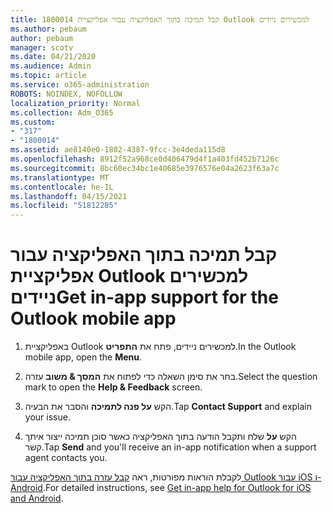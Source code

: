 ```yaml
---
title: 1800014 קבל תמיכה בתוך האפליקציה עבור אפליקציית Outlook למכשירים ניידים
ms.author: pebaum
author: pebaum
manager: scotv
ms.date: 04/21/2020
ms.audience: Admin
ms.topic: article
ms.service: o365-administration
ROBOTS: NOINDEX, NOFOLLOW
localization_priority: Normal
ms.collection: Adm_O365
ms.custom:
- "317"
- "1800014"
ms.assetid: ae8140e0-1802-4387-9fcc-3e4deda115d8
ms.openlocfilehash: 8912f52a968ce0d406479d4f1a403fd452b7126c
ms.sourcegitcommit: 8bc60ec34bc1e40685e3976576e04a2623f63a7c
ms.translationtype: MT
ms.contentlocale: he-IL
ms.lasthandoff: 04/15/2021
ms.locfileid: "51812285"
---
```

# <a name="get-in-app-support-for-the-outlook-mobile-app"></a><span data-ttu-id="b46db-102">קבל תמיכה בתוך האפליקציה עבור אפליקציית Outlook למכשירים ניידים</span><span class="sxs-lookup"><span data-stu-id="b46db-102">Get in-app support for the Outlook mobile app</span></span>

1. <span data-ttu-id="b46db-103">באפליקציית Outlook למכשירים ניידים, פתח את **התפריט**.</span><span class="sxs-lookup"><span data-stu-id="b46db-103">In the Outlook mobile app, open the **Menu**.</span></span>

2. <span data-ttu-id="b46db-104">בחר את סימן השאלה כדי לפתוח את **המסך &amp; משוב** עזרה.</span><span class="sxs-lookup"><span data-stu-id="b46db-104">Select the question mark to open the **Help &amp; Feedback** screen.</span></span>

3. <span data-ttu-id="b46db-105">הקש **על פנה לתמיכה** והסבר את הבעיה.</span><span class="sxs-lookup"><span data-stu-id="b46db-105">Tap **Contact Support** and explain your issue.</span></span>

4. <span data-ttu-id="b46db-106">הקש **על** שלח ותקבל הודעה בתוך האפליקציה כאשר סוכן תמיכה ייצור איתך קשר.</span><span class="sxs-lookup"><span data-stu-id="b46db-106">Tap **Send** and you'll receive an in-app notification when a support agent contacts you.</span></span>

<span data-ttu-id="b46db-107">לקבלת הוראות מפורטות, ראה [קבל עזרה בתוך האפליקציה עבור Outlook עבור iOS ו- Android](https://support.office.com/article/218a22d1-9fa5-4889-b689-de1c63493243.aspx#ID0EAABAAA=Contact_Support).</span><span class="sxs-lookup"><span data-stu-id="b46db-107">For detailed instructions, see [Get in-app help for Outlook for iOS and Android](https://support.office.com/article/218a22d1-9fa5-4889-b689-de1c63493243.aspx#ID0EAABAAA=Contact_Support).</span></span>
